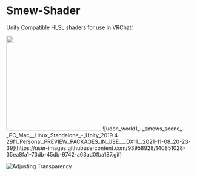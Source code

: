 # Smew-Shader

Unity Compatible HLSL shaders for use in VRChat! 


<img src="https://user-images.githubusercontent.com/93958928/140851028-35ea8fa1-73db-45db-9742-a63ad0fba187.gif" width="250" height="250"/>
![udon_world1_-_smews_scene_-_PC_Mac__Linux_Standalone_-_Unity_2019 4 29f1_Personal_PREVIEW_PACKAGES_IN_USE___DX11__2021-11-08_20-23-39](https://user-images.githubusercontent.com/93958928/140851028-35ea8fa1-73db-45db-9742-a63ad0fba187.gif)


![Adjusting Transparency](https://user-images.githubusercontent.com/93958928/147525644-59a33f8c-90b6-4613-b715-f379019b7be5.gif)
